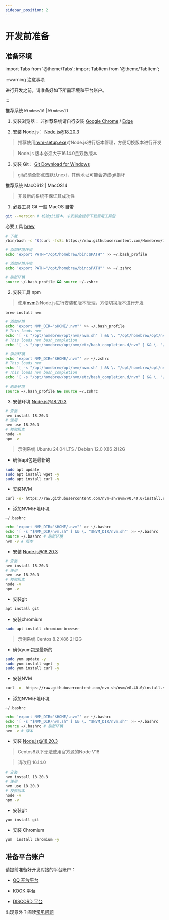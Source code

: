 ```yaml
---
sidebar_position: 2
---
```


# 开发前准备

## 准备环境

import Tabs from '@theme/Tabs';
import TabItem from '@theme/TabItem';

:::warning 注意事项

进行开发之前，请准备好如下所需环境和平台账户。

:::

<Tabs>
  <TabItem value="q" label="Windows" default>
  
推荐系统 `Windows10` | `Windows11`

1. 安装浏览器： 非推荐系统请自行安装 [Google Chrome](https://www.google.cn/intl/zh-CN/chrome/) / [Edge](https://www.microsoft.com/zh-cn/edge)

2. 安装 Node.js： [Node.js@18.20.3](https://nodejs.org/zh-cn)

> 推荐使用[nvm-setup.exe](https://github.com/coreybutler/nvm-windows/releases)对Node.js进行版本管理，方便切换版本进行开发

> Node.js 版本必须大于16.14.0且双数版本

3. 安装 Git： [Git Download for Windows](https://git-scm.com/)

> git必须全部点击默认next，其他地址可能会造成git损坏

  </TabItem>
  <TabItem value="2" label="MacOS">

推荐系统 MacOS12 | MacOS14

> 非最新的系统不保证其成功性

1. 必要工具 Git 一般 MacOS 自带

```bash
git --version # 校验git版本，未安装会提示下载常用工具包
```

必要工具 [brew](https://brew.sh/)

```bash
# 下载
/bin/bash -c "$(curl -fsSL https://raw.githubusercontent.com/Homebrew/install/HEAD/install.sh)"
```

```bash
# 添加环境环境
echo 'export PATH="/opt/homebrew/bin:$PATH"' >> ~/.bash_profile
```

```bash
# 添加环境环境
echo 'export PATH="/opt/homebrew/bin:$PATH"' >> ~/.zshrc
```

```bash
# 刷新环境
source ~/.bash_profile && source ~/.zshrc
```

2. 安装工具 npm

> 使用[nvm](https://github.com/nvm-sh/nvm)对Node.js进行安装和版本管理，方便切换版本进行开发

```bash title="安装nvm"
brew install nvm
```

```bash
# 添加环境
echo 'export NVM_DIR="$HOME/.nvm"' >> ~/.bash_profile
# This loads nvm
echo '[ -s "/opt/homebrew/opt/nvm/nvm.sh" ] && \. "/opt/homebrew/opt/nvm/nvm.sh"' >> ~/.bash_profile
# This loads nvm bash_completion
echo '[ -s "/opt/homebrew/opt/nvm/etc/bash_completion.d/nvm" ] && \. "/opt/homebrew/opt/nvm/etc/bash_completion.d/nvm"' >> ~/.bash_profile
```

```bash
# 添加环境
echo 'export NVM_DIR="$HOME/.nvm"' >> ~/.zshrc
# This loads nvm
echo '[ -s "/opt/homebrew/opt/nvm/nvm.sh" ] && \. "/opt/homebrew/opt/nvm/nvm.sh"' >> ~/.zshrc
# This loads nvm bash_completion
echo '[ -s "/opt/homebrew/opt/nvm/etc/bash_completion.d/nvm" ] && \. "/opt/homebrew/opt/nvm/etc/bash_completion.d/nvm"' >> ~/.zshrc
```

```bash
# 刷新环境
source ~/.bash_profile && source ~/.zshrc
```

3. 安装环境 Node.js@18.20.3

```bash
# 安装
nvm install 18.20.3
# 使用
nvm use 18.20.3
# 校验版本
node -v
npm -v
```

  </TabItem>

<TabItem value="3" label="Ubuntu/Debian">

> 示例系统 Ubuntu 24.04 LTS / Debian 12.0 X86 2H2G

- 确保apt包是最新的

```sh
sudo apt update
sudo apt install wget -y
sudo apt install curl -y
```

- 安装NVM

```sh
curl -o- https://raw.githubusercontent.com/nvm-sh/nvm/v0.40.0/install.sh | bash
```

- 添加NVM环境环境

`~/.bashrc`

```sh
echo 'export NVM_DIR="$HOME/.nvm"' >> ~/.bashrc
echo '[ -s "$NVM_DIR/nvm.sh" ] && \. "$NVM_DIR/nvm.sh"' >> ~/.bashrc
source ~/.bashrc # 刷新环境
nvm -v # 版本
```

- 安装 Node.js@18.20.3

```bash
# 安装
nvm install 18.20.3
# 使用
nvm use 18.20.3
# 校验版本
node -v
npm -v
```

- 安装git

```sh
apt install git
```

- 安装chromium

```sh
sudo apt install chromium-browser
```

  </TabItem>

  <TabItem value="4" label="Centos">

> 示例系统 Centos 8.2 X86 2H2G

- 确保yum包是最新的

```sh
sudo yum update -y
sudo yum install wget -y
sudo yum install curl -y
```

- 安装NVM

```sh
curl -o- https://raw.githubusercontent.com/nvm-sh/nvm/v0.40.0/install.sh | bash
```

- 添加NVM环境环境

`~/.bashrc`

```sh
echo 'export NVM_DIR="$HOME/.nvm"' >> ~/.bashrc
echo '[ -s "$NVM_DIR/nvm.sh" ] && \. "$NVM_DIR/nvm.sh"' >> ~/.bashrc
source ~/.bashrc # 刷新环境
nvm -v # 版本
```

- 安装 Node.js@18.20.3

> Centos8以下无法使用官方源的Node V18

> 请改用 16.14.0

```bash
# 安装
nvm install 18.20.3
# 使用
nvm use 18.20.3
# 校验版本
node -v
npm -v
```

- 安装git

```sh
yum install git
```

- 安装 Chromium

```sh
yum  install chromium -y
```

  </TabItem>
</Tabs>

## 准备平台账户

请提前准备好开发对接的平台账户：

- [QQ 开放平台](https://q.qq.com/#/)

- [KOOK 平台](https://developer.kookapp.cn/doc/)

- [DISCORD 平台](https://discord.com/developers/applications/)

出现意外？阅读[常见问题](./x-other/3-common-problem.md)
